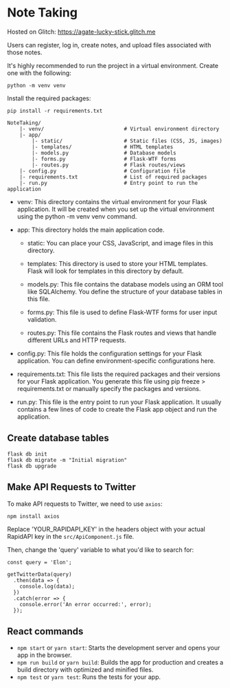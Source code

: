 # Note Taking

Hosted on Glitch: https://agate-lucky-stick.glitch.me

Users can register, log in, create notes, and upload files associated with those notes.

It's highly recommended to run the project in a virtual environment. Create one with the following:

```
python -m venv venv
```

Install the required packages: 

```
pip install -r requirements.txt
```

```
NoteTaking/
    |- venv/                          # Virtual environment directory
    |- app/
        |- static/                    # Static files (CSS, JS, images)
        |- templates/                 # HTML templates
        |- models.py                  # Database models
        |- forms.py                   # Flask-WTF forms
        |- routes.py                  # Flask routes/views
    |- config.py                      # Configuration file
    |- requirements.txt               # List of required packages
    |- run.py                         # Entry point to run the application
```

* venv: This directory contains the virtual environment for your Flask application. It will be created when you set up the virtual environment using the python -m venv venv command.

* app: This directory holds the main application code.

    * static: You can place your CSS, JavaScript, and image files in this directory.

    * templates: This directory is used to store your HTML templates. Flask will look for templates in this directory by default.

    * models.py: This file contains the database models using an ORM tool like SQLAlchemy. You define the structure of your database tables in this file.

    * forms.py: This file is used to define Flask-WTF forms for user input validation.

    * routes.py: This file contains the Flask routes and views that handle different URLs and HTTP requests.

* config.py: This file holds the configuration settings for your Flask application. You can define environment-specific configurations here.

* requirements.txt: This file lists the required packages and their versions for your Flask application. You generate this file using pip freeze > requirements.txt or manually specify the packages and versions.

* run.py: This file is the entry point to run your Flask application. It usually contains a few lines of code to create the Flask app object and run the application.

## Create database tables

```
flask db init
flask db migrate -m "Initial migration"
flask db upgrade
```

## Make API Requests to Twitter

To make API requests to Twitter, we need to use `axios`:

```
npm install axios
```

Replace 'YOUR_RAPIDAPI_KEY' in the headers object with your actual RapidAPI key in the `src/ApiComponent.js` file.

Then, change the 'query' variable to what you'd like to search for:

```
const query = 'Elon';

getTwitterData(query)
  .then(data => {
    console.log(data);
  })
  .catch(error => {
    console.error('An error occurred:', error);
  });
```

## React commands

* `npm start` or `yarn start`: Starts the development server and opens your app in the browser.
* `npm run build` or `yarn build`: Builds the app for production and creates a build directory with optimized and minified files.
* `npm test` or `yarn test`: Runs the tests for your app.
